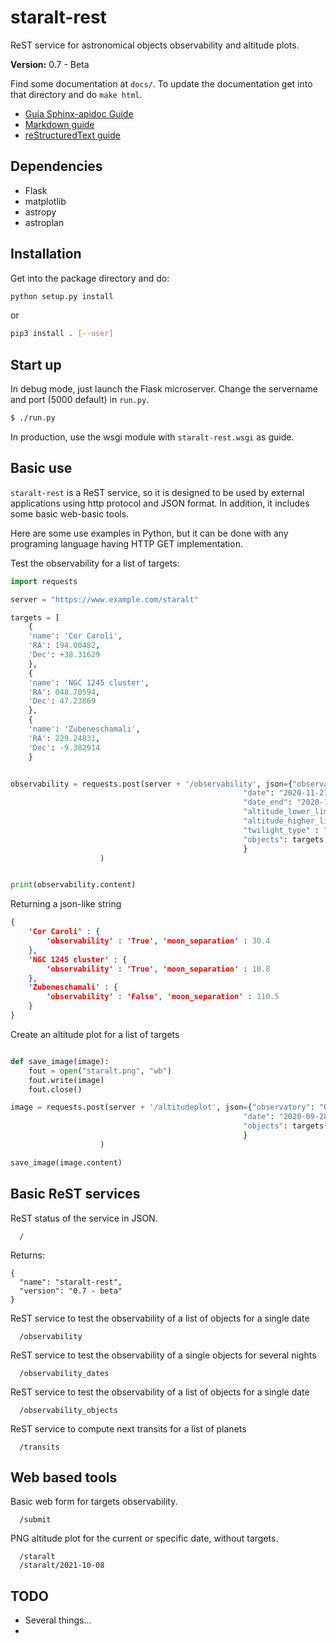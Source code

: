 # staralt-rest

ReST service for astronomical objects observability and altitude plots.

**Version:** 0.7 - Beta

Find some documentation at `docs/`. To update the documentation get into that directory and do `make html`.

* [Guía Sphinx-apidoc Guide](https://medium.com/@eikonomega/getting-started-with-sphinx-autodoc-part-1-2cebbbca5365)
* [Markdown guide](https://guides.github.com/features/mastering-markdown/)
* [reStructuredText guide](https://www.sphinx-doc.org/es/master/usage/restructuredtext/basics.html)

## Dependencies

* Flask
* matplotlib
* astropy
* astroplan

## Installation

Get into the package directory and do:

```bash
python setup.py install
```
or

```bash
pip3 install . [--user]
```

## Start up

In debug mode, just launch the Flask microserver. Change the servername and port (5000 default) in `run.py`. 

```bash
$ ./run.py
```

In production, use the wsgi module with `staralt-rest.wsgi` as guide. 

## Basic use

`staralt-rest` is a ReST service, so it is designed to be used by external applications using http protocol and JSON format. In addition, it includes some basic web-basic tools.

Here are some use examples in Python, but it can be done with any programing language having HTTP GET implementation. 

Test the observability for a list of targets:

```python
import requests

server = "https://www.example.com/staralt"

targets = [
    {
    'name': 'Cor Caroli',
    'RA': 194.00482,
    'Dec': +38.31629
    },
    {
    'name': 'NGC 1245 cluster',
    'RA': 048.70594,
    'Dec': 47.23869
    },
    {
    'name': 'Zubeneschamali',
    'RA': 229.24831,
    'Dec': -9.382914
    }


observability = requests.post(server + '/observability', json={"observatory": "Keck", 
                                                    "date": "2020-11-21 22:00",
                                                    "date_end": "2020-11-22 06:00",
                                                    "altitude_lower_limit": 30,
                                                    "altitude_higher_limit": 90,
                                                    "twilight_type" : "astronomical",
                                                    "objects": targets
                                                    }
                    )


print(observability.content)
```

Returning a json-like string

```json
{
    'Cor Caroli' : {
        'observability' : 'True', 'moon_separation' : 30.4
    },
    'NGC 1245 cluster' : {
        'observability' : 'True', 'moon_separation' : 10.8
    },
    'Zubeneschamali' : {
        'observability' : 'False', 'moon_separation' : 110.5
    }
}
```

Create an altitude plot for a list of targets

```python

def save_image(image):
    fout = open("staralt.png", "wb")
    fout.write(image)
    fout.close()

image = requests.post(server + '/altitudeplot', json={"observatory": "OT", 
                                                    "date": "2020-09-28",
                                                    "objects": targets
                                                    }
                    )

save_image(image.content)
```


## Basic ReST services

ReST status of the service in JSON. 

```
  /
```

Returns:

```
{
  "name": "staralt-rest", 
  "version": "0.7 - beta"
}
```

ReST service to test the observability of a list of objects for a single date

```
  /observability
```


ReST service to test the observability of a single objects for several nights

```
  /observability_dates
```

ReST service to test the observability of a list of objects for a single date

```
  /observability_objects
```

ReST service to compute next transits for a list of planets

```
  /transits
```

## Web based tools

Basic web form for targets observability. 

```
  /submit
```


PNG altitude plot for the current or specific date, without targets. 

```
  /staralt
  /staralt/2021-10-08
```


## TODO

  * Several things...
  * 